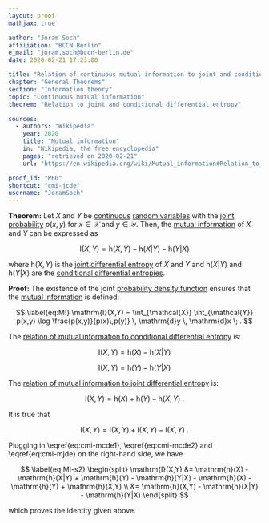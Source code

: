```yaml
---
layout: proof
mathjax: true

author: "Joram Soch"
affiliation: "BCCN Berlin"
e_mail: "joram.soch@bccn-berlin.de"
date: 2020-02-21 17:23:00

title: "Relation of continuous mutual information to joint and conditional differential entropy"
chapter: "General Theorems"
section: "Information theory"
topic: "Continuous mutual information"
theorem: "Relation to joint and conditional differential entropy"

sources:
  - authors: "Wikipedia"
    year: 2020
    title: "Mutual information"
    in: "Wikipedia, the free encyclopedia"
    pages: "retrieved on 2020-02-21"
    url: "https://en.wikipedia.org/wiki/Mutual_information#Relation_to_conditional_and_joint_entropy"

proof_id: "P60"
shortcut: "cmi-jcde"
username: "JoramSoch"
---
```



**Theorem:** Let $X$ and $Y$ be [continuous](/D/rvar-disc) [random variables](/D/rvar) with the [joint probability](/D/prob-joint) $p(x,y)$ for $x \in \mathcal{X}$ and $y \in \mathcal{Y}$. Then, the [mutual information](/D/mi) of $X$ and $Y$ can be expressed as

$$ \label{eq:dmi-jce}
\mathrm{I}(X,Y) = \mathrm{h}(X,Y) - \mathrm{h}(X|Y) - \mathrm{h}(Y|X)
$$

where $\mathrm{h}(X,Y)$ is the [joint differential entropy](/D/dent-joint) of $X$ and $Y$ and $\mathrm{h}(X \vert Y)$ and $\mathrm{h}(Y \vert X)$ are the [conditional differential entropies](/D/dent-cond).


**Proof:** The existence of the joint [probability density function](/D/pdf) ensures that the [mutual information](/D/mi) is defined:

$$ \label{eq:MI}
\mathrm{I}(X,Y) = \int_{\mathcal{X}} \int_{\mathcal{Y}} p(x,y) \log \frac{p(x,y)}{p(x)\,p(y)} \, \mathrm{d}y \, \mathrm{d}x \; .
$$

The [relation of mutual information to conditional differential entropy](/P/cmi-mcde) is:

$$ \label{eq:cmi-mcde1}
\mathrm{I}(X,Y) = \mathrm{h}(X) - \mathrm{h}(X|Y)
$$

$$ \label{eq:cmi-mcde2}
\mathrm{I}(X,Y) = \mathrm{h}(Y) - \mathrm{h}(Y|X)
$$

The [relation of mutual information to joint differential entropy](/P/cmi-mjde) is:

$$ \label{eq:cmi-mjde}
\mathrm{I}(X,Y) = \mathrm{h}(X) + \mathrm{h}(Y) - \mathrm{h}(X,Y) \; .
$$

It is true that

$$ \label{eq:MI-s1}
\mathrm{I}(X,Y) = \mathrm{I}(X,Y) + \mathrm{I}(X,Y) - \mathrm{I}(X,Y) \; .
$$

Plugging in \eqref{eq:cmi-mcde1}, \eqref{eq:cmi-mcde2} and \eqref{eq:cmi-mjde} on the right-hand side, we have

$$ \label{eq:MI-s2}
\begin{split}
\mathrm{I}(X,Y) &= \mathrm{h}(X) - \mathrm{h}(X|Y) + \mathrm{h}(Y) - \mathrm{h}(Y|X) - \mathrm{h}(X) - \mathrm{h}(Y) + \mathrm{h}(X,Y) \\
&= \mathrm{h}(X,Y) - \mathrm{h}(X|Y) - \mathrm{h}(Y|X)
\end{split}
$$

which proves the identity given above.
